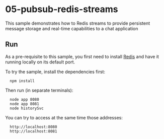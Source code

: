 # 05-pubsub-redis-streams

This sample demonstrates how to Redis streams to provide persistent message storage and real-time capabilities to a chat application

## Run

As a pre-requisite to this sample, you first need to install [Redis](http://redis.io/download) and have it running locally on its default port.

To try the sample, install the dependencies first:

```shell script
  npm install
```

Then run (in separate terminals):

```shell script
  node app 8080
  node app 8081
  node historySvc
```

You can try to access at the same time those addresses:

```
  http://localhost:8080
  http://localhost:8081
```

